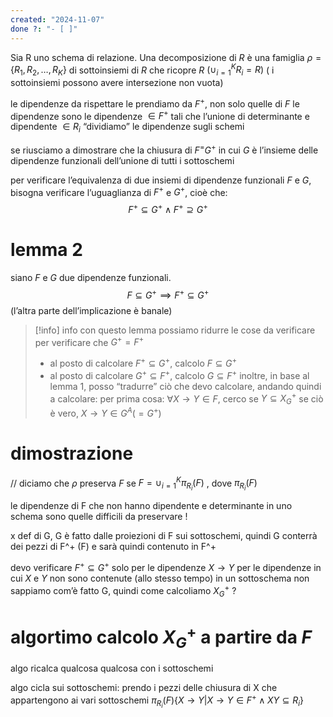 ```yaml
---
created: "2024-11-07"
done ?: "- [ ]"
---
```

Sia R uno schema di relazione. Una decomposizione di $R$ è una famiglia $\rho = \{R_1, R_2, …, R_K\}$ di sottoinsiemi di $R$ che ricopre $R$ $(\cup^K_{i=1} R_{i}=R)$ ( i sottoinsiemi possono avere intersezione non vuota)

le dipendenze da rispettare le prendiamo da $F^+$, non solo quelle di $F$
le dipendenze sono le dipendenze $\in F^+$ tali che l’unione di determinante e dipendente $\in R_{i}$
“dividiamo” le dipendenze sugli schemi

se riusciamo a dimostrare che la chiusura di $F^ = G^+$ in cui $G$ è l’insieme delle dipendenze funzionali dell’unione di tutti i sottoschemi

per verificare l’equivalenza di due insiemi di dipendenze funzionali $F$ e $G$, bisogna verificare l’uguaglianza di $F^+$ e $G^+$, cioè che:
$$F^+ \subseteq G^+ \land F^+ \supseteq G^+$$

# lemma 2
siano $F$ e $G$ due dipendenze funzionali. 
$$F \subseteq G^+ \implies F^+ \subseteq G^+$$
(l’altra parte dell’implicazione è banale)
>[!info] info
>con questo lemma possiamo ridurre le cose da verificare per verificare che $G^+ = F^+$
>- al posto di calcolare $F^+ \subseteq G^+$, calcolo $F \subseteq G^+$
>- al posto di calcolare $G^+ \subseteq F^+$, calcolo $G \subseteq F^+$ 
inoltre, in base al lemma 1, posso “tradurre” ciò che devo calcolare, andando quindi a calcolare:
per prima cosa:
$\forall X \to Y \in F$, cerco se $Y \subseteq X^+_G$ se ciò è vero, $X \to Y \in G^A(=G^+)$
# dimostrazione

//
diciamo che $\rho$ preserva $F$ se $F=\cup_{i=1}^K \pi_{R_{i}}(F)$ , dove $\pi_{R_i}(F)$

le dipendenze di F che non hanno dipendente e determinante in uno schema sono quelle difficili da preservare !

x def di G, G è fatto dalle proiezioni di F sui sottoschemi, quindi G conterrà dei pezzi di F^+ (F) e sarà quindi contenuto in F^+

devo verificare $F^+ \subseteq G^+$ solo per le dipendenze $X \to Y$ per le dipendenze in cui $X$ e $Y$ non sono contenute (allo stesso tempo) in un sottoschema
non sappiamo com’è fatto G, quindi come calcoliamo $X^+_G$ ?

# algortimo calcolo $X^+_G$ a partire da $F$
algo ricalca qualcosa qualcosa con i sottoschemi

algo cicla sui sottoschemi:
prendo i pezzi delle chiusura di X che appartengono ai vari sottoschemi
$\pi_{R_i}(F)\{X \to Y | X \to Y \in F^+ \land XY \subseteq R_i\}$